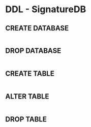 # DDL - SignatureDB

## CREATE DATABASE

```sql
```

## DROP DATABASE

```sql
```

## CREATE TABLE

```sql
```

## ALTER TABLE

```sql
```

## DROP TABLE

```sql
```
